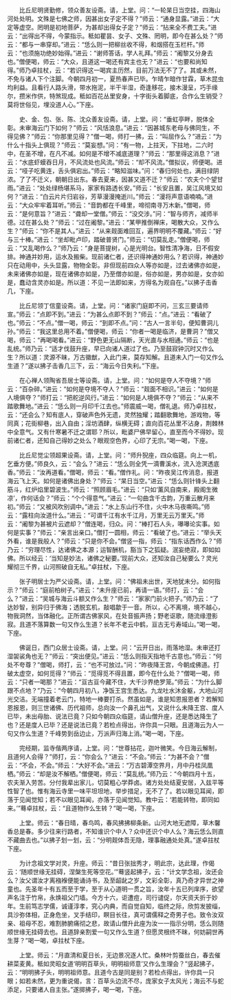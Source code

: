 <!-- { "loadSidebar": true } -->
　　比丘尼明贤勤修，领众善友设斋。请，上堂。问：“一轮杲日当空挂，四海山河处处明。文殊是七佛之师，因甚出女子定不得？”师云：“通身显露。”进云：“大定等虚空。罔明是初地菩萨，为甚却出得女子定？”师云：“拈来全不费工夫。”进云：“出得出不得，今蒙指示。秪如瞿昙、女子、文殊、罔明，即今在甚么处？”师云：“都与一串穿却。”进云：“恁么则一把柳丝收不得，和烟搭在玉栏杆。”师云：“也须施功绝妙始得。”进云：“谢师答话，学人礼拜。”师云：“阇黎又分身去也。”僧便喝，师云：“大众，且道这一喝还有宾主也无？”进云：“也要和尚知得。”师乃卓拄杖，云：“若识得这一喝宾主历然，目前万法无不了了。其或未然，不免与诸人下个注脚。今朝四月初一，夏热春声已毕。乍晴乍暗作甘霖，草木昆虫均利益。且看行人路头滑，带水拖泥，半干半湿，奇逢移花，接木漫呈，巧手缘尔，攒米作供，特煞现成。秪如百花丛里安身，十字街头着脚底，合作么生销受？莫将世俗见，埋没道人心。”下座。

　　史、金、包、张、陈、沈众善友设斋。请，上堂。问：“垂虹亭畔，脱体全彰。未审海云门下如何？”师云：“风恬浪息。”进云：“因甚城东老母与佛同生，不得见佛？”师云：“你那里见得？”僧一喝，师打一拂，云：“叫屈作么？”进云：“为什么十指头上俱现？”师云：“莫妄想。”问：“有一物，上拄天，下拄地，二六时中，在圣不增，在凡不减。如何是不增不减底道理？”师云：“那里得这消息？”进云：“水底虾蟆吞日月，不风流处也风流。”师云：“却不风流。”僧拟议，师便喝。进云：“哑子吃黄连，舌头俱宕出。”师云：“略知滋味。”问：“春归何处也，满目绿阴浓。了了不迁义，朝朝日出东。春去夏来，因甚又道不迁？”师云：“农夫个个望甘雨。”进云：“处处绿杨堪系马，家家有路透长安。”师云：“长安且置，吴江风境又如何？”进云：“白云片片归岩谷，芳草漫漫掩逝川。”师云：“漫将声意语喃喃。”进云：“大众牢牢着耳听。”师云：“音韵都在千峰里，啼彻南寻万木新。”僧喝，师云：“是何意旨？”进云：“聋却一堂僧。”师云：“没交涉。”问：“智与师齐，减师半德。过在甚么处？”师云：“过在阇黎。”进云：“某甲推倒禅床，喝散大众，又作么生？”师云：“你不是其人。”进云：“从来觌面难回互，遍界明明不覆藏。”师云：“好与三十棒。”进云：“坐却毗卢印，踏破普贤门。”师云：“切莫乱走。”僧便喝，师云：“又乱喝作么？”师乃云：“身是菩提树，心是光明台。智性清净海，日不假安排。神通并妙用，运水及搬柴。现前诸仁者，还识得神通妙用么？若识得，神通妙只在动用中，头头显露，物物全彰。非但现前四众人等亦如是，过去诸佛亦如是，未来诸佛亦如是，现在诸佛亦如是，乃至僧亦如是，俗亦如是，男亦如是，女亦如是，蠢动含灵亦如是。所以道：不见一法即如来，方得名为观自在。”以拂子击香几，下座。

　　比丘尼领丁信童设斋。请，上堂。问：“诸家门庭即不问，三玄三要请师宣。”师云：“点即不到。”进云：“为甚么点即不到？”师云：“点。”进云：“看破了也。”师云：“不点。”僧一喝，师云：“到即不点。”问：“古人一言半句，便知曹洞儿孙。”师云：“我这里总用不着。”僧便喝，师云：“你者一喝是临济，是曹洞？”僧又喝，师云：“再喝喝看。”进云：“野色更无山隔断，天光直与水相通。”师云：“也是乱统。”师乃云：“适才伐鼓升座，早已向诸人道过了也。乃至鼓寂钟沉时又作么生？所以道：灵源不昧，万古徽猷，入此门来，莫存知解。且道未入门一句又作么生道？”遂以拂子击香几三下，云：“海云今日失利。”下座。

　　在心禅人领陶省吾居士等设斋。请，上堂。问：“如何是夺人不夺境？”师云：“百杂碎。”进云：“如何是夺境不夺人？”师云：“觌面不相识。”进云：“如何是人境俱夺？”师打云：“把舵逆风行。”进云：“如何是人境俱不夺？”师云：“从来不踏歌舞地。”进云：“恁么则一月印千江去也。”师震威一喝，僧礼退。师乃卓拄杖，云：“还会么？知有底人，穿破声色外无遗，灵然独耀；踏翻歌舞地，游戏物，等同真；花街柳巷，出入自由；淫坊酒肆，纵横无碍；直向百花丛里不沾身，荆棘林中全意气。又有什寒暑不迁之谓耶？所以，毗婆尸佛早留心，直至而今不得妙。现前诸仁者，还知自己得妙之处么？眼观空色界，心印了无宗。”喝一喝，下座。

　　比丘尼觉尘领超果设斋。请，上堂。问：“师升猊座，四众临筵。向上一机，乞垂方便。”师良久，云：“会么？”进云：“恁么则全凭一滴曹溪水，流入沧溟透底香。”师云：“汝再道看。”僧喝，师云：“看。”僧作礼。问：“昨夜吴江传消息，报道海云飞上天。如何是诸佛出身处？”师云：“杲日当空。”进云：“恁么则针锋头上翻筋斗，红炉焰里碧波生。”师云：“照顾眉毛。”进云：“只如‘薰风自南来，殿阁生微凉’，作何话会？”师云：“个个得意气。”进云：“一句曲含千古韵，万重云散月来初。”师云：“又被风吹别调中。”进云：“水上东山行不住，火中木马夜嘶鸣。”师云：“露柱向汝道什么。”进云：“可谓千江有水千江月，万里无云万里天。”师云：“阇黎为甚被片云遮却？”僧连喝，归众。问：“棒打石人头，嚗嚗论实事。如何是实事？”师云：“亲言出亲口。”僧打一圆相，师云：“看破了也。”进云：“举头天外看，谁是我般人？”师云：“只是你不会。”僧竖一指，师云：“指东话西作么？”师乃云：“穷理尽性，达诸佛之本源；运智酬机，豁当下之狐疑。泯妄绝寂，即如如佛。所以经云：‘当知是妙法，诸佛之秘要。’现前大众，还知汝自己秘要么？灵光耀彻三千界，山河照破自无私。”卓拄杖，下座。

　　张子明居士为严父设斋。请，上堂。问：“佛祖未出世，天地犹未分。如何指示？”师云：“庭前柏树子。”进云：“未升座已前，再请一语。”师打，云：“会么？”进云：“吴城与海云斗额又作么生？”师云：“家家门前火把子。”师乃云：“了达妙智，别异归于佛海；透脱玄机，敲唱歙于一音。所以，心不离境，境不越心，物我洞然，当体融化。正所谓古佛家风，在处音振声扬；野老讴歌，随流缘澄影寂。且道不落算数一句又作么生道？长年不老云中鹤，亘古无亏寿域山。”喝一喝，下座。

　　佛诞日，西门众居士设斋。请，上堂。问：“云开日出，雨落地湿。未审还打湿袈裟角也无？”师云：“突出便见。”进云：“恁么则指天指地千古意也。”师云：“何处不夸尊？”僧喝，师打，云：“也不可放过。”问：“昨夜降王宫，今朝成佛道。打破太虚空，如何觅得？”师云：“觅得觅不得且置，即今在什么处？”僧喝一喝，师云：“只者一喝那？”进云：“亘古亘今藏不住，大千沙界绝罗笼。”师云：“为什么脚跟不点地？”乃云：“今朝四月初八，净饭王宫生悉达。九龙吐水沐金躯，大地山河光交洁。无端撞着老云门，特地一棒要打杀。然虽如是，谁是知恩报恩者？若解知恩报恩，则三世诸佛、历代祖师，总向汝一个鼻孔出气，又说什么未降王宫、度人已毕，未出母胎、说法已竟？只如今朝四众临筵，请山僧升座，还是悉达降生了也？还是度人已毕？还是说法已竟？若检点得出，许你具一只眼。且道海云为人一句又作么生道？千峰势到岳边止，万派声归海上消。”喝一喝，下座。

　　完经期，监寺偕两序请，上堂。问：“世尊拈花，迦叶微笑。今日海云解制，且道何人会得？”师打，云：“你会么？”进云：“不会。”师云：“为甚不会？”僧云：“不会，不会。”师云：“大好不会。”进云：“万古碧潭空界月，月中丹桂凤凰栖。”师云：“却是汝不解栖。”僧便喝，师云：“莫乱统。”师乃云：“今朝四月十五，农夫渐入劳苦。分付我辈出家儿，切莫粗心学莽卤。诸方处处结夏安居，入兹平等性智了也。惟有海云寺里一味平坦坦地，举步措足，无不了了。若以眼见耳闻，即落于见闻觉知；若不以眼见耳闻，亦落于见闻觉知。教中云：‘若能转物，即同如来。’”蓦卓拄杖，云：“且道物作么生转？”喝一喝，下座。

　　上堂。师云：“春日晴，春鸟鸣，春风拂拂柳条新。山河大地无遮障，草木馨香总是春。多少往来行路者，不知谁识个中人？众中还识个中人么？海云恁么则直不藏曲去也。”以拂子划一划，云：“分明觌体吾无隐，理事融通处处真。”遂卓拄杖下座。

　　为计念祖文学对灵，升座。师云：“昔日张拙秀才，明此宗，达此理，作偈云：‘随顺世缘无挂碍，涅槃生死等空花。’”蓦竖起拂子，云：“计文学念祖，汝还会么？汝父谓汝才离襁褓便能诵诗书，及至龆龀之岁，文彩全彰，真乃奇才异世之神童也。先圣年十有五而至于学，至于从心道明一贯之旨，汝年十五已列庠序，欲望声名注于竹帛，永焕祖父门墙。今方十六，讵遭痘，司行谴促，尔天资夭折于妙年。生前笃志学儒，诚谨淳孝，究心内典，而自觉自知，临终之际，欣剪发披缁，具沙弥体相，正身危坐，叉手结印，瞑目长往，真可谓儒释之奇男子也。致令汝双亲、祖母不忍，难割肺腑痛彻之悲，故请山僧升此座为汝一一指示分明，恁么则随顺世缘无挂碍去也。且道辞亲割爱一句又作么生道？但愿灵根终不昧，何妨嗣世再生芽？”喝一喝，卓拄杖下座。

　　上堂。师云：“月直清和夏日长，无边景况逐人忙。桑林叶剪蚕丝白，春去催耕菜麦黄。秪如灵昭女道‘明明百草头，明明祖师意’又作么生理会？”竖起拂子，云：“明明拂子头，明明祖师意。且道今古是同是别？若检点得出，许你具一只眼；如若未然，更为重说偈，言：百草头边流不尽，庞家女子太风光；海云不与蛇添足，只要诸人自主张。”遂掷拂子，喝一喝，下座。

